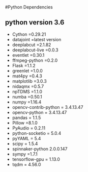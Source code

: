 #Python Dependencies

## python version 3.6

* Cython =0.29.21
* datajoint =latest version
* deeplabcut =2.1.82
* deeplabcut-live =0.0.3
* eventlet =0.30.1
* ffmpeg-python =0.2.0
* Flask =1.1.2
* greenlet =1.0.0
* mat4py =0.4.3
* matplotlib =3.0.3
* nidaqmx =0.5.7
* npTDMS =1.1.0
* numba =0.50.1
* numpy =1.16.4
* opencv-contrib-python = 3.4.13.47
* opencv-python = 3.4.13.47
* pandas = 1.1.5
* Pillow =8.1.0
* PyAudio = 0.2.11
* python-socketio = 5.0.4
* pyYAML = 5.4
* scipy = 1.5.4
* spinnaker-python 2.0.0.147
* sympy =1.7.1
* tensorflow-gpu = 1.13.0
* tqdm = 4.56.0
